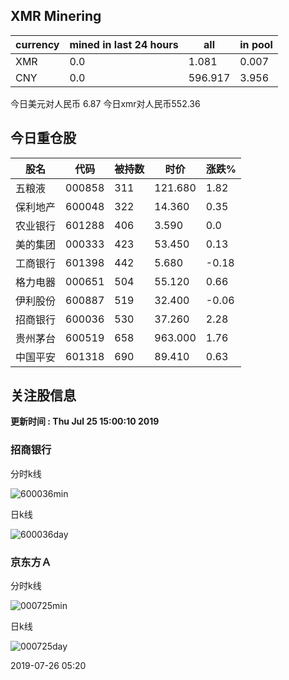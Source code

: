 ## XMR Minering

|currency|mined in last 24 hours|all|in pool|
|---|---|---|---|
|XMR|0.0|1.081|0.007|
|CNY|0.0|596.917|3.956|

今日美元对人民币 6.87	今日xmr对人民币552.36


## 今日重仓股 

|股名|代码|被持数|时价|涨跌%|
|---|---|---|---|---|
|五粮液|000858|311|121.680|1.82|
|保利地产|600048|322|14.360|0.35|
|农业银行|601288|406|3.590|0.0|
|美的集团|000333|423|53.450|0.13|
|工商银行|601398|442|5.680|-0.18|
|格力电器|000651|504|55.120|0.66|
|伊利股份|600887|519|32.400|-0.06|
|招商银行|600036|530|37.260|2.28|
|贵州茅台|600519|658|963.000|1.76|
|中国平安|601318|690|89.410|0.63|

## 关注股信息
**更新时间 : Thu Jul 25 15:00:10 2019**
### 招商银行 
分时k线

![600036min](http://image.sinajs.cn/newchart/min/n/sh600036.gif)

日k线

![600036day](http://image.sinajs.cn/newchart/daily/n/sh600036.gif)

### 京东方Ａ 
分时k线

![000725min](http://image.sinajs.cn/newchart/min/n/sz000725.gif)

日k线

![000725day](http://image.sinajs.cn/newchart/daily/n/sz000725.gif)

2019-07-26 05:20